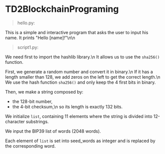 # TD2BlockchainPrograming



> hello.py:

This is a simple and interactive program that asks the user to input his name.
It prints "Hello [name]!"\n\n


> script1.py:

We need first to import the hashlib library.\n
It allows us to use the `sha256()` function.

First, we generate a random number and convert it in binary.\n
If it has a length smaller than 128, we add zeros on the left to get the correct length.\n
We use the hash function `sha256()` and only keep the 4 first bits in binary.

Then, we make a string composed by:
- the 128-bit number,
- the 4-bit checksum,\n
so its length is exactly 132 bits.

We initialize `list`, containing 11 elements where the string is divided into 12-character substrings.

We input the BIP39 list of words (2048 words).

Each element of `list` is set into seed_words as integer and is replaced by the corresponding word.


